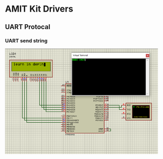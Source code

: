 # AMIT Kit Drivers
## UART Protocal
### UART send string
[![image](https://github.com/AyaaSayed/Master-Embedded-System-Online-Diploma/blob/master/Term%202/Unit%208%20(%20MCU%20Interfacing%20)/UART_ATmega32/ATmega_UART.PNG)](https://drive.google.com/drive/folders/1dd71qA80rT-QkmqehRYLRLo6ulmLuMCO)
